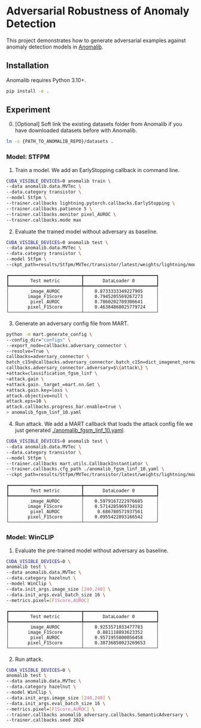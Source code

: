 # Adversarial Robustness of Anomaly Detection

This project demonstrates how to generate adversarial examples against anomaly detection models in [Anomalib](https://github.com/openvinotoolkit/anomalib).

## Installation

Anomalib requires Python 3.10+.

```sh
pip install -e .
```

## Experiment

0. \[Optional\] Soft link the existing datasets folder from Anomalib if you have downloaded datasets before with Anomalib.

```sh
ln -s {PATH_TO_ANOMALIB_REPO}/datasets .
```

### Model: STFPM

1. Train a model. We add an EarlyStopping callback in command line.

```sh
CUDA_VISIBLE_DEVICES=0 anomalib train \
--data anomalib.data.MVTec \
--data.category transistor \
--model Stfpm \
--trainer.callbacks lightning.pytorch.callbacks.EarlyStopping \
--trainer.callbacks.patience 5 \
--trainer.callbacks.monitor pixel_AUROC \
--trainer.callbacks.mode max
```

2. Evaluate the trained model without adversary as baseline.

```sh
CUDA_VISIBLE_DEVICES=0 anomalib test \
--data anomalib.data.MVTec \
--data.category transistor \
--model Stfpm \
--ckpt_path=results/Stfpm/MVTec/transistor/latest/weights/lightning/model.ckpt
```

```console
┏━━━━━━━━━━━━━━━━━━━━━━━━━━━┳━━━━━━━━━━━━━━━━━━━━━━━━━━━┓
┃        Test metric        ┃       DataLoader 0        ┃
┡━━━━━━━━━━━━━━━━━━━━━━━━━━━╇━━━━━━━━━━━━━━━━━━━━━━━━━━━┩
│        image_AUROC        │    0.8733333349227905     │
│       image_F1Score       │    0.7945205569267273     │
│        pixel_AUROC        │    0.7860202789306641     │
│       pixel_F1Score       │    0.46384868025779724    │
└───────────────────────────┴───────────────────────────┘
```

3. Generate an adversary config file from MART.

```sh
python -m mart.generate_config \
--config_dir="configs" \
--export_node=callbacks.adversary_connector \
--resolve=True \
callbacks=adversary_connector \
batch_c15n@callbacks.adversary_connector.batch_c15n=dict_imagenet_normalized \
callbacks.adversary_connector.adversary=$\{attack\} \
+attack=classification_fgsm_linf \
~attack.gain \
+attack.gain._target_=mart.nn.Get \
+attack.gain.key=loss \
attack.objective=null \
attack.eps=10 \
attack.callbacks.progress_bar.enable=true \
> anomalib_fgsm_linf_10.yaml
```

4. Run attack. We add a MART callback that loads the attack config file we just generated [./anomalib_fgsm_linf_10.yaml](./anomalib_fgsm_linf_10.yaml).

```sh
CUDA_VISIBLE_DEVICES=0 anomalib test \
--data anomalib.data.MVTec \
--data.category transistor \
--model Stfpm \
--trainer.callbacks mart.utils.CallbackInstantiator \
--trainer.callbacks.cfg_path ./anomalib_fgsm_linf_10.yaml \
--ckpt_path=results/Stfpm/MVTec/transistor/latest/weights/lightning/model.ckpt
```

```console
┏━━━━━━━━━━━━━━━━━━━━━━━━━━━┳━━━━━━━━━━━━━━━━━━━━━━━━━━━┓
┃        Test metric        ┃       DataLoader 0        ┃
┡━━━━━━━━━━━━━━━━━━━━━━━━━━━╇━━━━━━━━━━━━━━━━━━━━━━━━━━━┩
│        image_AUROC        │    0.5979167222976685     │
│       image_F1Score       │    0.5714285969734192     │
│        pixel_AUROC        │     0.686780571937561     │
│       pixel_F1Score       │    0.0955422893166542     │
└───────────────────────────┴───────────────────────────┘
```

### Model: WinCLIP

1. Evaluate the pre-trained model without adversary as baseline.

```sh
CUDA_VISIBLE_DEVICES=0 \
anomalib test \
--data anomalib.data.MVTec \
--data.category hazelnut \
--model WinClip \
--data.init_args.image_size [240,240] \
--data.init_args.eval_batch_size 16 \
--metrics.pixel=[F1Score,AUROC]
```

```console
┏━━━━━━━━━━━━━━━━━━━━━━━━━━━┳━━━━━━━━━━━━━━━━━━━━━━━━━━━┓
┃        Test metric        ┃       DataLoader 0        ┃
┡━━━━━━━━━━━━━━━━━━━━━━━━━━━╇━━━━━━━━━━━━━━━━━━━━━━━━━━━┩
│        image_AUROC        │    0.9253571033477783     │
│       image_F1Score       │     0.881118893623352     │
│        pixel_AUROC        │    0.9571955800056458     │
│       pixel_F1Score       │    0.38736850023269653    │
└───────────────────────────┴───────────────────────────┘
```

2. Run attack.

```sh
CUDA_VISIBLE_DEVICES=0 \
anomalib test \
--data anomalib.data.MVTec \
--data.category hazelnut \
--model WinClip \
--data.init_args.image_size [240,240] \
--data.init_args.eval_batch_size 16 \
--metrics.pixel=[F1Score,AUROC] \
--trainer.callbacks anomalib_adversary.callbacks.SemanticAdversary \
--trainer.callbacks.seed 2024
```

